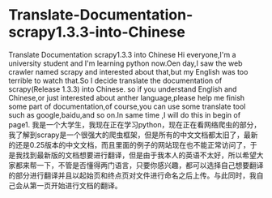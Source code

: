 # Translate-Documentation-scrapy1.3.3-into-Chinese
Translate Documentation scrapy1.3.3 into Chinese
Hi everyone,I'm a university student and I'm learning  python now.Oen day,I saw the web crawler named scrapy and interested about that,but my English was too terrible to watch that.So I decide translate the documentation of scrapy(Release 1.3.3) into Chinese.
so if you understand English and Chinese,or just interested about anther language,please help me finish some part of documentation,of course,you can use some translate tool such as google,baidu,and so on.In same time ,I will do this in begin of page1.
我是一个大学生，我现在正在学习python，现在正在看网络爬虫的部分，我了解到scrapy是一个很强大的爬虫框架，但是所有的中文文档都太旧了，最新的还是0.25版本的中文文档，而且里面的例子的网站现在也不能正常访问了，于是我找到最新版的文档想要进行翻译，但是由于我本人的英语不太好，所以希望大家都来帮一下，不管是否懂得两门语言，只要你感兴趣，都可以选择自己想要翻译的部分进行翻译并且以起始页和终点页对文件进行命名之后上传。与此同时，我自己会从第一页开始进行文档的翻译。
